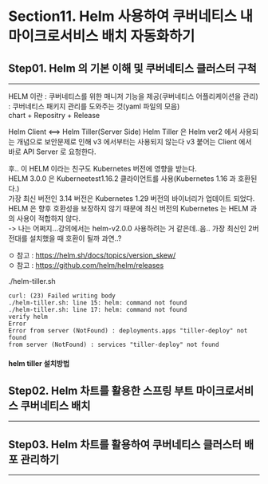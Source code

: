 # Section11. Helm 사용하여 쿠버네티스 내 마이크로서비스 배치 자동화하기

## Step01. Helm 의 기본 이해 및 쿠버네티스 클러스터 구척
---

HELM 이란 
: 쿠버네티스를 위한 매니저 기능을 제공(쿠버네티스 어플리케이션을 관리)   
: 쿠버네티스 패키지 관리를 도와주는 것(yaml 파일의 모음)   
chart + Repositry + Release   

 Helm Client <==> Helm Tiller(Server Side)
 Helm Tiller 은 Helm ver2 에서 사용되는 개념으로 보안문제로 인해 v3 에서부터는 사용되지 않는다
 v3 붙어는 Client 에서 바로 API Server 로 요청한다.
 
후.. 이 HELM 이라는 친구도 Kubernetes 버전에 영향을 받는다.   
HELM 3.0.0 은 Kuberneetest1.16.2 클라이언트를 사용(Kubernetes 1.16 과 호환된다.)   
가장 최신 버전인 3.14 버전은 Kubernetes 1.29 버전의 바이너리가 업데이트 되었다.   
HELM 은 향후 호환성을 보장하지 않기 때문에 최신 버전의 Kubernetes 는 HELM 과의 사용이 적합하지 않다.   
-> 나는 어쩌지...강의에서는 helm-v2.0.0 사용하려는 거 같은데..음.. 가장 최신인 2버전대를 설치했을 때 호환이 될까 과연..?   

ㅇ 참고 :  https://helm.sh/docs/topics/version_skew/    
ㅇ 참고 :  https://github.com/helm/helm/releases   

./helm-tiller.sh
```
curl: (23) Failed writing body
./helm-tiller.sh: line 15: helm: command not found
./helm-tiller.sh: line 17: helm: command not found
verify helm
Error
Error from server (NotFound) : deployments.apps "tiller-deploy" not found
from server (NotFound) : services "tiller-deploy" not found
```


#### helm tiller 설치방법



 

## Step02. Helm 차트를 활용한 스프링 부트 마이크로서비스 쿠버네티스 배치
---


## Step03. Helm 차트를 활용하여 쿠버네티스 클러스터 배포 관리하기
---


